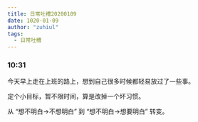 ```yaml
---
title: 日常吐槽20200109
date: 1020-01-09
author: "zuhiul"
tags:
  - 日常吐槽
---
```


### 10:31

今天早上走在上班的路上，想到自己很多时候都轻易放过了一些事。

定个小目标，暂不限时间，算是改掉一个坏习惯。

从 “想不明白->不想明白” 到 “想不明白->想要明白” 转变。

